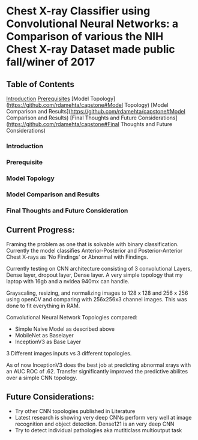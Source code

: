 # Chest X-ray Classifier using Convolutional Neural Networks: a Comparison of various the NIH Chest X-ray Dataset made public fall/winer of 2017

## Table of Contents
[Introduction](https://github.com/rdamehta/capstone#Introduction)
[Prerequisites](https://github.com/rdamehta/capstone#Prerequisites)
[Model Topology](https://github.com/rdamehta/capstone#Model Topology)
[Model Comparison and Results](https://github.com/rdamehta/capstone#Model Comparison and Results)
[Final Thoughts and Future Considerations](https://github.com/rdamehta/capstone#Final Thoughts and Future Considerations)

### Introduction

### Prerequisite
### Model Topology
### Model Comparison and Results
### Final Thoughts and Future Consideration

## Current Progress:
Framing the problem as one that is solvable with binary classification. Currently the model classifies Anterior-Posterior and Posterior-Anterior Chest X-rays as 'No Findings' or Abnormal with Findings. 

Currently testing on CNN architecture consisting of 3 convolutional Layers, Dense layer, dropout layer, Dense layer. A very simple topology that my laptop with 16gb and a nvidea 940mx can handle. 

Grayscaling, resizing, and normalizing images to 128 x 128 and 256 x 256 using openCV and comparing with 256x256x3 channel images. This was done to fit everything in RAM.

Convolutional Neural Network Topologies compared:
- Simple Naive Model as described above
- MobileNet as Baselayer
- InceptionV3 as Base Layer

3 Different images inputs vs 3 different topologies.

As of now InceptionV3 does the best job at predicting abnormal xrays with an AUC ROC of .62. Transfer significantly improved the predictive abilites over a simple CNN topology.

## Future Considerations:
- Try other CNN topologies published in Literature
- Latest research is showing very deep CNNs perform very well at image recognition and object detection. Dense121 is an very deep CNN
- Try to detect individual pathologies aka mutlticlass multioutput task

